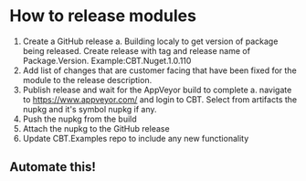 # How to release modules

1. Create a GitHub release
   a. Building localy to get version of package being released.
   Create release with tag and release name of Package.Version.  Example:CBT.Nuget.1.0.110
2. Add list of changes that are customer facing that have been fixed for the module to the release description.
3. Publish release and wait for the AppVeyor build to complete
   a. navigate to https://www.appveyor.com/ and login to CBT.  Select from artifacts the nupkg and it's symbol nupkg if any.
4. Push the nupkg from the build
5. Attach the nupkg to the GitHub release
6. Update CBT.Examples repo to include any new functionality

## Automate this!
